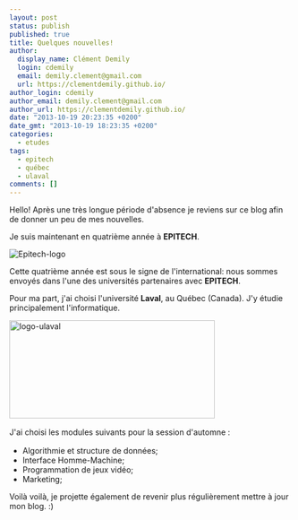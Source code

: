 ```yaml
---
layout: post
status: publish
published: true
title: Quelques nouvelles!
author:
  display_name: Clément Demily
  login: cdemily
  email: demily.clement@gmail.com
  url: https://clementdemily.github.io/
author_login: cdemily
author_email: demily.clement@gmail.com
author_url: https://clementdemily.github.io/
date: "2013-10-19 20:23:35 +0200"
date_gmt: "2013-10-19 18:23:35 +0200"
categories:
  - etudes
tags:
  - epitech
  - québec
  - ulaval
comments: []
---
```


Hello! Après une très longue période d'absence je reviens sur ce blog afin de donner un peu de mes nouvelles.

Je suis maintenant en quatrième année à **EPITECH**.

<img alt="Epitech-logo" src="{{ site.base_url }}/img/2013/10/epitech-nx-logo.jpg"/>

Cette quatrième année est sous le signe de l'international: nous sommes envoyés dans l'une des universités partenaires avec **EPITECH**.

Pour ma part, j'ai choisi l'université **Laval**, au Québec (Canada). J'y étudie principalement l'informatique.

<a href="{{ site.base_url }}/img/2013/10/logo_ulaval.png"><img class="aligncenter size-full wp-image-202" alt="logo-ulaval" src="{{ site.base_url }}/img/2013/10/logo_ulaval.png" width="367" height="175" /></a>

<span style="line-height: 1.5;">J'ai choisi les modules suivants pour la session d'automne : </span>

- Algorithmie et structure de données;
- Interface Homme-Machine;
- Programmation de jeux vidéo;
- Marketing;

Voilà voilà, je projette également de revenir plus régulièrement mettre à jour mon blog. :)
